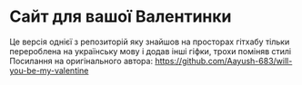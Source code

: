 # Сайт для вашої Валентинки
Це версія однієї з репозиторій яку знайшов на просторах гітхабу тільки перероблена на українську мову і додав інші гіфки, трохи поміняв стилі
Посилання на оригінального автора:
https://github.com/Aayush-683/will-you-be-my-valentine

